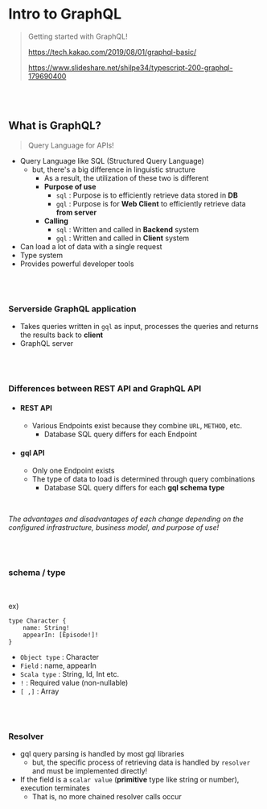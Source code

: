 # Intro to GraphQL

> Getting started with GraphQL!
>
> <https://tech.kakao.com/2019/08/01/graphql-basic/>
>
> <https://www.slideshare.net/shilpe34/typescript-200-graphql-179690400>

<br>

<br>

## What is GraphQL?

> Query Language for APIs!

- Query Language like SQL (Structured Query Language)
  - but, there's a big difference in linguistic structure
    - As a result, the utilization of these two is different
    - **Purpose of use**
      - `sql` : Purpose is to efficiently retrieve data stored in **DB**
      - `gql` : Purpose is for **Web Client** to efficiently retrieve data **from server**
    - **Calling**
      - `sql` : Written and called in **Backend** system
      - `gql` : Written and called in **Client** system
- Can load a lot of data with a single request
- Type system
- Provides powerful developer tools

<br>

<br>

### Serverside GraphQL application

- Takes queries written in `gql` as input, processes the queries and returns the results back to **client**
- GraphQL server

<br>

<br>

### Differences between REST API and GraphQL API

- #### REST API

  - Various Endpoints exist because they combine `URL`, `METHOD`, etc.
    - Database SQL query differs for each Endpoint

- #### gql API

  - Only one Endpoint exists
  - The type of data to load is determined through query combinations
    - Database SQL query differs for each **gql schema type**

<br>

*The advantages and disadvantages of each change depending on the configured infrastructure, business model, and purpose of use!*

<br>

<br>

### schema / type

<br>

ex)

```
type Character {
    name: String!
    appearIn: [Episode!]!
}
```

- `Object type` : Character
- `Field` : name, appearIn
- `Scala type` : String, Id, Int etc.
- `!` : Required value (non-nullable)
- `[ ,]` : Array

<br><br>

### Resolver

- gql query parsing is handled by most gql libraries
  - but, the specific process of retrieving data is handled by `resolver` and must be implemented directly!
- If the field is a `scalar value` (**primitive** type like string or number), execution terminates
  - That is, no more chained resolver calls occur

<br>

<br> 
